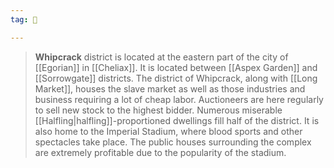 ```yaml
---
tag: 👹

---
```

> **Whipcrack** district is located at the eastern part of the city of [[Egorian]] in [[Cheliax]].  It is located between [[Aspex Garden]] and [[Sorrowgate]] districts.
> The district of Whipcrack, along with [[Long Market]], houses the slave market as well as those industries and business requiring a lot of cheap labor. Auctioneers are here regularly to sell new stock to the highest bidder. Numerous miserable [[Halfling|halfling]]-proportioned dwellings fill half of the district.
> It is also home to the Imperial Stadium, where blood sports and other spectacles take place. The public houses surrounding the complex are extremely profitable due to the popularity of the stadium.








